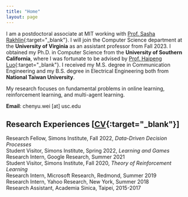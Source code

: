 ```yaml
---
title: "Home"
layout: page
---
```


I am a postdoctoral associate at MIT working with [Prof. Sasha Rakhlin](http://www.mit.edu/~rakhlin/){:target="_blank"}. I will join the Computer Science department at the **University of Virginia** as an assistant professor from Fall 2023. I obtained my Ph.D. in Computer Science from the **University of Southern California**, where I was fortunate to be advised by [Prof. Haipeng Luo](https://haipeng-luo.net/){:target="_blank"}. I received my M.S. degree in Communication Engineering and my B.S. degree in Electrical Engineering both from **National Taiwan University**.  

My research focuses on fundamental problems in online learning, reinforcement learning, and multi-agent learning. 
  
**Email**: chenyu.wei [at] usc.edu  

<!-- <div style="line-height:3%;">
    <br>
</div> --> 


<!-- <div style="line-height:5%;">
    <br>
</div> -->

## Research Experiences [[CV](https://bahh723.github.io/document/cv.pdf){:target="_blank"}]
Research Fellow, Simons Institute, Fall 2022, *Data-Driven Decision Processes*    
Student Visitor, Simons Institute, Spring 2022, *Learning and Games*   
Research Intern, Google Research, Summer 2021   
Student Visitor, Simons Institute, Fall 2020, *Theory of Reinforcement Learning*   
Research Intern, Microsoft Research, Redmond, Summer 2019   
Research Intern, Yahoo Research, New York, Summer 2018   
Research Assistant, Academia Sinica, Taipei, 2015-2017 
   
<!-- <div style="line-height:30%;">
    <br>
</div> -->




